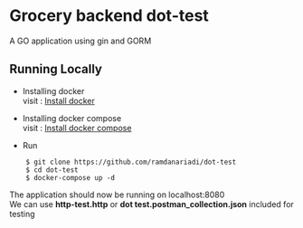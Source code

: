 # Grocery backend dot-test

A GO application using gin and GORM
## Running Locally

* Installing docker  
  visit : <a href="https://docs.docker.com/engine/install" target="_blank">Install docker</a>
* Installing docker compose  
  visit : <a href="https://docs.docker.com/compose/install" target="_blank">Install docker compose</a>

* Run
```
    $ git clone https://github.com/ramdanariadi/dot-test
    $ cd dot-test
    $ docker-compose up -d
```
The application should now be running on localhost:8080  
We can use **http-test.http** or **dot test.postman_collection.json** included for testing